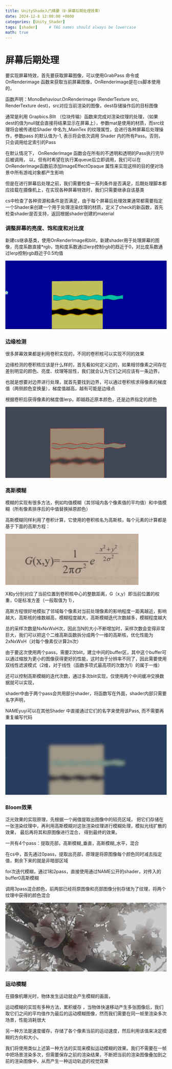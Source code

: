 ```yaml
---
title: UnityShade入门精要（8·屏幕后期处理效果）
date: 2024-12-8 12:00:00 +0800
categories: [Unity_Shader]
tags: [shader]     # TAG names should always be lowercase
math: true
---
```

# 屏幕后期处理
要实现屏幕特效，首先要获取屏幕图像，可以使用GrabPass 命令或 OnRenderimage 函数来获取当前屏幕图像，OnRenderimage是在cs脚本使用的，

函数声明：MonoBehaviour.OnRenderimage (RenderTexture src, RenderTexture dest)，src对应当前渲染的图像，dest存储操作后的目标图像

通常是利用 Grapbics.Bllt （位块传输）函数来完成对渲染纹理的处理，（如果dest的值为null就会直接将结果显示在屏幕上），参数mat是使用的材质，而src纹理将会被传递给Shader 中名为_MainTex 的纹理属性，会进行各种屏幕后处理操作，参数pass 的默认值为-1, 表示将会依次调用 Shader 内的所有Pass。否则，只会调用给定索引的Pass

在默认情况下， OnRenderlmage 函数会在所有的不透明和透明的Pass执行完毕后被调用， 以，但有时希望在执行某queue后立即调用，我们可以在OnRenderlmage函数前添加ImageEffectOpaque 属性来实现这样的目的便对场景中所有游戏对象都产生影响

但是在进行屏幕后处理之前，我们需要检查一系列条件是否满足，后期处理脚本都应挂载在摄像机上，在实现各种屏幕特效时，我们只需要继承自该基类

cs中检查了各种资源和条件是否满足，由于每个屏幕后处理效果通常都需要指定一个Shader来创建一个用于处理渲染纹理的材质，定义了check的新函数，首先检查shader是否支持，返回根据shader创建的material

### 调整屏幕的亮度、饱和度和对比度
新建cs继承基类，使用OnRenderlmage和blit，新建shader用于处理屏幕的图像，亮度系数直接*rgb，饱和度系数通过lerp控制rgb的趋近于0，对比度系数通过lerp控制rgb趋近于0.5均值

![1733753175769](/assets/img/blog/unityshader/屏幕效果.png)
### 边缘检测
很多屏幕效果都是利用卷积实现的，不同的卷积核可以实现不同的效果

边缘检测的卷积核应该是什么样的，首先看如何定义边的，如果相邻像素之间存在差别明显的颜色、亮度、纹理等屈性，我们就会认为它们之间应该有一条边界，

也就是想要对边界进行处理，就首先要找到边界，可以通过卷积核求得像素的梯度值（两侧颜色变换量），梯度值越高，越有可能是边缘点

根据卷积后获得像素的梯度值lerp，即越趋近原本颜色，还是边界指定的颜色

![1733753160632](/assets/img/blog/unityshader/边缘检测.png)
### 高斯模糊
模糊的实现有很多方法，例如均值模糊（其邻域内各个像素值的平均值）和中值模糊（所有像素排序后的中值替换掉原颜色）

高斯模糊同样利用了卷积计算，它使用的卷积核名为高斯核，每个元素的计算都是基于下面的高斯方程：

![1733753166783](/assets/img/blog/unityshader/高斯方程.png)

X和y分别对应了当前位置到卷积核中心的整数距离，G（x,y）即当前位置的权重，O是标准方差（一般取值为 1），

高斯方程很好地模拟了邻域每个像素对当前处理像素的影响程度一距离越近，影响越大，高斯核的维数越高，模糊程度越大，高斯模糊迭代次数越多，模糊程度越大

总的采样次数是NxNxWxH次，因此当N的大小不断增加时，采样次数会变得非常巨大，我们可以把这个二维高斯函数拆分成两个一维的高斯核，优化性能为2xNxWxH（对每个像素仅计算2n次）

由于要这次使用两个pass，需要2次blit，建立中间的buffer区，其中这个buffer可以通过缩放为更小的图像获得更好的性能，这时由于分辨率不同了，因此需要使用双线性滤波模式（2维，对于线性（函数多项式最高项的次数为1）的属于一维）

还可以控制高斯模糊的迭代次数，通过多次blit实现，仅使用两个中间缓冲交换数据就可以实现，

shader中由于两个pass会共用部分shader，将函数写在外面，shader内部只需要名字声明，

NAMEyuyi可以在其他Shader 中直接通过它们的名字来使用该Pass, 而不需要再重复编写代码


![1733753171303](/assets/img/blog/unityshader/高斯模糊.png)

### Bloom效果
泛光效果的实现原理，先根据一个阙值提取出图像中的较亮区域， 把它们存储在一张渲染纹理中，再利用高斯模糊对这张渲染纹理进行模糊处理，模拟光线扩散的效果， 最后再将其和原图像进行混合， 得到最终的效果。

一共有4个pass：提取亮部，高斯模糊_垂直，高斯模糊_水平，混合

在cs中，首先通过0pass，提取出亮部，原理是将原图像每个颜色同时减去指定值，剩余下来的就是非暗部区域

for次迭代模糊，通过1和2pass，直接使用通过NAME公开的shader，对传入的buffer0高斯模糊

调用3pass混合颜色，前两部已经将原图像和亮部图像分别存储为了纹理，将两个纹理中获得的颜色混合

![1733753179311](/assets/img/blog/unityshader/bloom.png)
### 运动模糊
在摄像机曝光时，物体发生运动就会产生模糊的画面，

运动模糊的实现有多种方法，累积缓存 ，当物体快速移动产生多张图像后，我们取它们之间的平均值作为最后的运动模糊图像，然而我们需要在同一帧里渲染多次场景，性能消耗很大

另一种方法是速度缓存，存储了各个像素当前的运动速度，然后利用该值来决定模糊的方向和大小。

我们将使用类似上述第一种方法的实现来模拟运动模糊的效果。我们不需要在一帧中把场景渲染多次，但需要保存之前的渲染结果，不断把当前的渲染图像叠加到之前的渲染图像中，从而产生一种运动轨迹的视觉效果